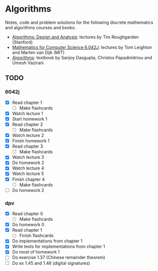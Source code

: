 # Algorithms

Notes, code and problem solutions for the following discrete mathematics and
algorithms courses and books:

 - [Algorithms: Design and Analysis](roughgarden/): lectures by Tim Roughgarden
   (Stanford)
 - [Mathematics for Computer Science 6.042J](6042j/): lectures by Tom Leighton
   and Marten van Dijk (MIT)
 - [Algorithms](dpv/): textbook by Sanjoy Dasgupta, Christos Papadimitriou and
   Umesh Vazirani

## TODO

### 6042j

 - [X] Read chapter 1
     - [ ] Make flashcards
 - [X] Watch lecture 1
 - [X] Start homework 1
 - [X] Read chapter 2
     - [ ] Make flashcards
 - [X] Watch lecture 2
 - [X] Finish homework 1
 - [X] Read chapter 3
     - [ ] Make flashcards
 - [X] Watch lecture 3
 - [X] Do homework 2
 - [X] Watch lecture 4
 - [X] Watch lecture 5
 - [X] Finish chapter 4
     - [ ] Make flashcards
 - [ ] Do homework 2

### dpv

 - [X] Read chapter 0
     - [ ] Make flashcards
 - [X] Do homework 0
 - [X] Read chapter 1
     - [ ] Finish flashcards
 - [X] Do implementations from chapter 1
 - [X] Write tests for implementations from chapter 1
 - [X] Do most of homework 1
 - [ ] Do exercise 1.37 (Chinese remainder theorem)
 - [ ] Do ex 1.45 and 1.46 (digital signatures)
